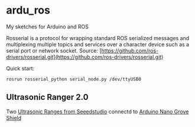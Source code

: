 # ardu_ros
My sketches for Arduino and ROS 

Rosserial is a protocol for wrapping standard ROS serialized messages and multiplexing multiple topics and services over a character device such as a serial port or network socket. Source: [https://github.com/ros-drivers/rosserial.git](https://github.com/ros-drivers/rosserial.git)

Quick start:
```
rosrun rosserial_python serial_node.py /dev/ttyUSB0
```

## Ultrasonic Ranger 2.0 ##
Two [Ultrasonic Ranges from Seeedstudio](https://www.seeedstudio.com/Grove-Ultrasonic-Distance-Sensor.html) connectd to [Arduino Nano Grove Shield](https://www.seeedstudio.com/Grove-Shield-for-Arduino-Nano-p-4112.html)
